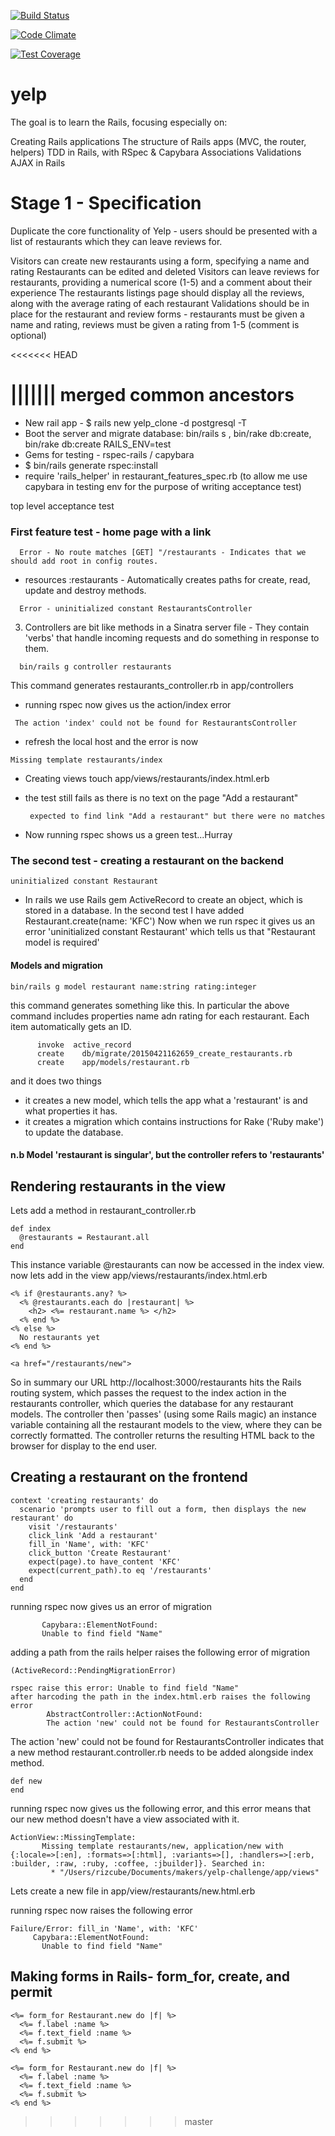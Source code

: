 [![Build Status](https://travis-ci.org/RizAli/yelp-Challenge.svg?branch=yelp_development)](https://travis-ci.org/RizAli/yelp-Challenge)

[![Code Climate](https://codeclimate.com/github/RizAli/yelp-Challenge/badges/gpa.svg)](https://codeclimate.com/github/RizAli/yelp-Challenge)


[![Test Coverage](https://codeclimate.com/github/RizAli/yelp-Challenge/badges/coverage.svg)](https://codeclimate.com/github/RizAli/yelp-Challenge)



# yelp

The goal is to learn the Rails, focusing especially on:

Creating Rails applications
The structure of Rails apps (MVC, the router, helpers)
TDD in Rails, with RSpec & Capybara
Associations
Validations
AJAX in Rails

# Stage 1 - Specification

Duplicate the core functionality of Yelp - users should be presented with a list of restaurants which they can leave reviews for.

Visitors can create new restaurants using a form, specifying a name and rating
Restaurants can be edited and deleted
Visitors can leave reviews for restaurants, providing a numerical score (1-5) and a comment about their experience
The restaurants listings page should display all the reviews, along with the average rating of each restaurant
Validations should be in place for the restaurant and review forms - restaurants must be given a name and rating, reviews must be given a rating from 1-5 (comment is optional)

<<<<<<< HEAD


||||||| merged common ancestors
=======
- New rail app  -  $ rails new yelp_clone -d postgresql -T
- Boot the server and migrate database: bin/rails s   , bin/rake db:create,  bin/rake db:create RAILS_ENV=test
- Gems for testing - rspec-rails / capybara
- $ bin/rails generate rspec:install
- require 'rails_helper' in restaurant_features_spec.rb
(to allow me use capybara in testing env for the purpose of writing acceptance test)

top level acceptance test
###  First feature test - home page with a link
```
  Error - No route matches [GET] "/restaurants - Indicates that we should add root in config routes.
```
- resources :restaurants      - Automatically creates paths for create, read, update and destroy methods.
```
  Error - uninitialized constant RestaurantsController
```
3. Controllers are bit like methods in a Sinatra server file - They contain 'verbs' that handle incoming requests and do something in response to them.
```
  bin/rails g controller restaurants
```
  This command generates restaurants_controller.rb in app/controllers

- running rspec now gives us the action/index error
```
 The action 'index' could not be found for RestaurantsController
```
- refresh the local host and the error is now
```
Missing template restaurants/index
```
-  Creating views
  touch app/views/restaurants/index.html.erb

- the test still fails as there is no text on the page "Add a restaurant"
  ```
   expected to find link "Add a restaurant" but there were no matches
   ```
-  Now running rspec shows us a green test...Hurray

### The second test - creating a restaurant on the backend
```
uninitialized constant Restaurant
```
- In rails we use Rails gem ActiveRecord to create an object, which is stored in a database. In the second
test I have added Restaurant.create(name: 'KFC')
Now when we run rspec it gives us an error 'uninitialized constant Restaurant' which tells us that "Restaurant model is required'

#### Models and migration
```
bin/rails g model restaurant name:string rating:integer
```
this command generates something like this. In particular the above command includes properties
name adn rating for each restaurant. Each item automatically gets an ID.
```
      invoke  active_record
      create    db/migrate/20150421162659_create_restaurants.rb
      create    app/models/restaurant.rb
```
and it does two things
  - it creates a new model, which tells the app what a 'restaurant' is and what properties it has.
  - it creates a migration which contains instructions for Rake ('Ruby make') to update the database.

#### n.b Model 'restaurant is singular', but the controller refers to 'restaurants'


## Rendering restaurants in the view
Lets add a method in restaurant_controller.rb
```
def index
  @restaurants = Restaurant.all
end
```

This instance variable @restaurants can now be accessed in the index view.
now lets add in the view  app/views/restaurants/index.html.erb

```
<% if @restaurants.any? %>
  <% @restaurants.each do |restaurant| %>
    <h2> <%= restaurant.name %> </h2>
  <% end %>
<% else %>
  No restaurants yet
<% end %>

<a href="/restaurants/new">
```

So in summary our URL http://localhost:3000/restaurants hits the Rails routing system, which passes the request to the index action in the restaurants controller, which queries the database for any restaurant models. The controller then 'passes' (using some Rails magic) an instance variable containing all the restaurant models to the view, where they can be correctly formatted. The controller returns the resulting HTML back to the browser for display to the end user.


## Creating a restaurant on the frontend
```
context 'creating restaurants' do
  scenario 'prompts user to fill out a form, then displays the new restaurant' do
    visit '/restaurants'
    click_link 'Add a restaurant'
    fill_in 'Name', with: 'KFC'
    click_button 'Create Restaurant'
    expect(page).to have_content 'KFC'
    expect(current_path).to eq '/restaurants'
  end
end
```
running rspec now gives us an error of migration
```
       Capybara::ElementNotFound:
       Unable to find field "Name"
```
adding a path from the rails helper raises the following error of migration
```
(ActiveRecord::PendingMigrationError)
```

```
rspec raise this error: Unable to find field "Name"
after harcoding the path in the index.html.erb raises the following error
        AbstractController::ActionNotFound:
        The action 'new' could not be found for RestaurantsController
```
The action 'new' could not be found for RestaurantsController indicates that a new method restaurant.controller.rb
needs to be added alongside index method.
```
def new
end
```
running rspec now gives us the following error, and this error means that our new method doesn't have a view associated with it.
```
ActionView::MissingTemplate:
       Missing template restaurants/new, application/new with {:locale=>[:en], :formats=>[:html], :variants=>[], :handlers=>[:erb, :builder, :raw, :ruby, :coffee, :jbuilder]}. Searched in:
         * "/Users/rizcube/Documents/makers/yelp-challenge/app/views"

```

Lets create a new file in app/view/restaurants/new.html.erb

running rspec now raises the following error
```
Failure/Error: fill_in 'Name', with: 'KFC'
     Capybara::ElementNotFound:
       Unable to find field "Name"
```



##  Making forms in Rails- form_for, create, and permit
```
<%= form_for Restaurant.new do |f| %>
  <%= f.label :name %>
  <%= f.text_field :name %>
  <%= f.submit %>
<% end %>

```
```
<%= form_for Restaurant.new do |f| %>
  <%= f.label :name %>
  <%= f.text_field :name %>
  <%= f.submit %>
<% end %>
```
>>>>>>> master
